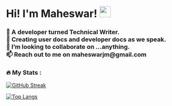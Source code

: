 <h1>
  Hi! I'm Maheswar!
  <img src="https://media.giphy.com/media/hvRJCLFzcasrR4ia7z/giphy.gif" width="30px"/>
</h1>

<h3>👀 A developer turned Technical Writer.<br>
🌱 Creating user docs and developer docs as we speak.<br>
💞️ I’m looking to collaborate on ...anything. <br>
📫 Reach out to me on maheswarjm@gmail.com</h3>



### :fire: My Stats :
[![GitHub Streak](http://github-readme-streak-stats.herokuapp.com?user=jmmaheswar&theme=dark&background=000000)](https://git.io/streak-stats)

[![Top Langs](https://github-readme-stats.vercel.app/api/top-langs/?username=jmmaheswar&layout=compact&theme=vision-friendly-dark)](https://github.com/anuraghazra/github-readme-stats)



